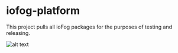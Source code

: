 # iofog-platform

This project pulls all ioFog packages for the purposes of testing and releasing.

![alt text](https://raw.githubusercontent.com/iofog/iofog-platform/develop/docs/artefacts.png)